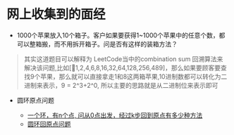 # 网上收集到的面经

- 1000个苹果放入10个箱子。客户如果要获得1~1000个苹果中的任意个数，都可以整箱搬，而不用拆开箱子。问是否有这样的装箱方法？

>其实这道题目可以解释为 LeetCode当中的combination sum 回溯算法来解决该问题,比如[1,2,4,6,8,16,32,64,128,256,489]，那么如果要顾客要查找9个苹果，那么就可以直接拿走1和8这两箱苹果,10进制数都可以转化为二进制来表示，9 = 2^3+2^0, 所以主要的思路就是从二进制位来表示即可

- 圆环原点问题

    - [一个环，有n个点, 问从0点出发，经过k步回到原点有多少种方法](https://blog.csdn.net/chaoyue1216/article/details/8096223)
    - [圆环回原点问题](https://blog.csdn.net/hanyajun0123/article/details/84320469)
